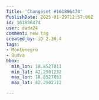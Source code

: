 ```yaml
---
Title: 'Changeset #161896474'
PublishDate: 2025-01-29T12:57:00Z
id: 161896474
user: dada24
comment: new tag
created_by: iD 2.30.4
tags:
- Montenegro
- Budva
bbox:
  min_lon: 18.8527011
  min_lat: 42.2901232
  max_lon: 18.8527853
  max_lat: 42.2902112

---
```

